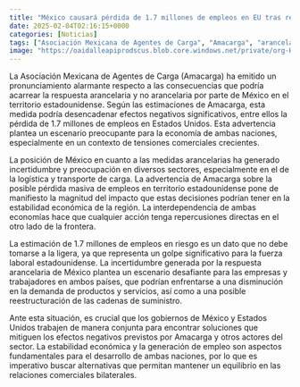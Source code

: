 ```yaml
---
title: "México causará pérdida de 1.7 millones de empleos en EU tras respuesta arancelaria - Amecarga"
date: 2025-02-04T02:16:15+0000
categories: [Noticias]
tags: ["Asociación Mexicana de Agentes de Carga", "Amacarga", "arancelaria", "empleos", "economía", "logística", "transporte de carga", "medidas arancelarias", "estabilidad económica", "interdependencia", "repercusiones", "fuerza laboral", "cadenas de sum"]
image: "https://oaidalleapiprodscus.blob.core.windows.net/private/org-HKmKxpuNw3Y88lm4EBrIPq0n/user-ZwiCXOggLL8ZNNKE2g7rXFmV/img-vbpVPzQ9spHKX03PG99HAjsO.png?st=2025-02-04T01%3A16%3A14Z&se=2025-02-04T03%3A16%3A14Z&sp=r&sv=2024-08-04&sr=b&rscd=inline&rsct=image/png&skoid=d505667d-d6c1-4a0a-bac7-5c84a87759f8&sktid=a48cca56-e6da-484e-a814-9c849652bcb3&skt=2025-02-04T00%3A27%3A49Z&ske=2025-02-05T00%3A27%3A49Z&sks=b&skv=2024-08-04&sig=BmU2yOD0/gfm2js6R4H8FmfW77OeRFoI0k/5pFr%2BVwk%3D"
---
```


La Asociación Mexicana de Agentes de Carga (Amacarga) ha emitido un pronunciamiento alarmante respecto a las consecuencias que podría acarrear la respuesta arancelaria y no arancelaria por parte de México en el territorio estadounidense. Según las estimaciones de Amacarga, esta medida podría desencadenar efectos negativos significativos, entre ellos la pérdida de 1.7 millones de empleos en Estados Unidos. Esta advertencia plantea un escenario preocupante para la economía de ambas naciones, especialmente en un contexto de tensiones comerciales crecientes.

La posición de México en cuanto a las medidas arancelarias ha generado incertidumbre y preocupación en diversos sectores, especialmente en el de la logística y transporte de carga. La advertencia de Amacarga sobre la posible pérdida masiva de empleos en territorio estadounidense pone de manifiesto la magnitud del impacto que estas decisiones podrían tener en la estabilidad económica de la región. La interdependencia de ambas economías hace que cualquier acción tenga repercusiones directas en el otro lado de la frontera.

La estimación de 1.7 millones de empleos en riesgo es un dato que no debe tomarse a la ligera, ya que representa un golpe significativo para la fuerza laboral estadounidense. La incertidumbre generada por la respuesta arancelaria de México plantea un escenario desafiante para las empresas y trabajadores en ambos países, que podrían enfrentarse a una disminución en la demanda de productos y servicios, así como a una posible reestructuración de las cadenas de suministro.

Ante esta situación, es crucial que los gobiernos de México y Estados Unidos trabajen de manera conjunta para encontrar soluciones que mitiguen los efectos negativos previstos por Amacarga y otros actores del sector. La estabilidad económica y la generación de empleo son aspectos fundamentales para el desarrollo de ambas naciones, por lo que es imperativo buscar alternativas que permitan mantener un equilibrio en las relaciones comerciales bilaterales.
    
